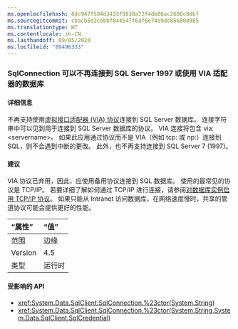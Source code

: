 ```yaml
---
ms.openlocfilehash: 8dc947f584d3433f0638a72f4db86ac2680c8dbf
ms.sourcegitcommit: cbacb5d2cebbf044547f6af6e74a9de866800985
ms.translationtype: HT
ms.contentlocale: zh-CN
ms.lasthandoff: 09/05/2020
ms.locfileid: "89496333"
---
```

### <a name="sqlconnection-can-no-longer-connect-to-sql-server-1997-or-databases-using-the-via-adapter"></a>SqlConnection 可以不再连接到 SQL Server 1997 或使用 VIA 适配器的数据库

#### <a name="details"></a>详细信息

不再支持使用[虚拟接口适配器 (VIA) 协议](https://docs.microsoft.com/previous-versions/sql/sql-server-2008-r2/ms191229(v=sql.105))连接到 SQL Server 数据库。 连接字符串中可以见到用于连接到 SQL Server 数据库的协议。 VIA 连接将包含 via:&lt;servername&gt;。 如果此应用通过协议而不是 VIA（例如 tcp: 或 np:）连接到 SQL，则不会遇到中断的更改。 此外，也不再支持连接到 SQL Server 7 (1997)。

#### <a name="suggestion"></a>建议

VIA 协议已弃用，因此，应使用备用协议连接到 SQL 数据库。 使用的最常见的协议是 TCP/IP。 若要详细了解如何通过 TCP/IP 进行连接，请参阅[对数据库实例启用 TCP/IP 协议](https://docs.microsoft.com/previous-versions/visualstudio/visual-studio-2008/bb909712(v=vs.90))。 如果只能从 Intranet 访问数据库，在网络速度慢时，共享的管道协议可能会提供更好的性能。

| “属性”    | “值”       |
|:--------|:------------|
| 范围   |边缘|
|Version|4.5|
|类型|运行时|

#### <a name="affected-apis"></a>受影响的 API

- <xref:System.Data.SqlClient.SqlConnection.%23ctor(System.String)>
- <xref:System.Data.SqlClient.SqlConnection.%23ctor(System.String,System.Data.SqlClient.SqlCredential)>

<!--

#### Affected APIs

- `M:System.Data.SqlClient.SqlConnection.#ctor(System.String)`
- `M:System.Data.SqlClient.SqlConnection.#ctor(System.String,System.Data.SqlClient.SqlCredential)`

-->
